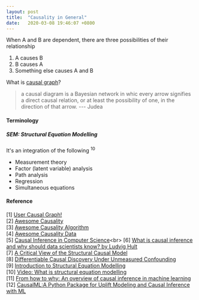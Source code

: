 ```yaml
---
layout: post
title:  "Causality in General"
date:   2020-03-08 19:46:07 +0800
---
```

When A and B are dependent, there are three possibilities of their relationship

1. A causes B
2. B causes A
3. Something else causes A and B


What is [causal graph](https://www.wikiwand.com/en/Causal_graph)?

> a causal diagram is a Bayesian network in whic every arrow signifies a direct causal relation, or at least the possibility of one, in the direction of that arrow. --- Judea

#### Terminology

##### SEM: Structural Equation Modelling

It's an integration of the following <sup>10</sup>

- Measurement theory
- Factor (latent variable) analysis
- Path analysis
- Regression
- Simultaneous equations

#### Reference

[1] [User Causal Graph!](https://towardsdatascience.com/use-causal-graphs-4e3af630cf64) <br>
[2] [Awesome Causality](https://github.com/napsternxg/awesome-causality) <br>
[3] [Awesome Causality Algorithm](https://github.com/rguo12/awesome-causality-algorithms) <br>
[4] [Awesome Causality Data](https://github.com/rguo12/awesome-causality-data) <br>
[5] [Causal Inference in Computer Science](https://www.wikiwand.com/en/Causal_inference#:~:text=Causal%20inference%20is%20the%20process,when%20the%20cause%20is%20changed.)<br>
[6] [What is causal inference and why should data scientists know? by Ludvig Hult](https://www.youtube.com/watch?v=dFp2Ou52-po&ab_channel=PyConSweden) <br>
[7] [A Critical View of the Structural Causal Model](https://arxiv.org/pdf/2002.10007.pdf) <br>
[8] [Differentiable Causal Discovery Under Unmeasured Confounding](https://arxiv.org/pdf/2010.06978.pdf) <br>
[9] [Introduction to Structural Equation Modelling](http://statmath.wu-wien.ac.at/courses/StatsWithR/Topic-5.pdf) <br>
[10] [Video: What is structural equation modelling](https://www.youtube.com/watch?v=Flqbo8J3li4&ab_channel=Geek%27sLesson) <br>
[11] [From how to why: An overview of causal inference in machine learning](https://www.notion.so/bobzeng/Overview-of-causal-inference-machine-learning-Ericsson-27f2619637b3411e9edd1155d7ba399b) <br>
[12] [CausalML:A Python Package for Uplift Modeling and Causal Inference with ML](https://github.com/uber/causalml)